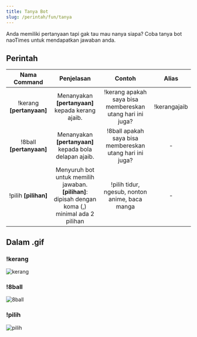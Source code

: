 ```yaml
---
title: Tanya Bot
slug: /perintah/fun/tanya
---
```


Anda memiliki pertanyaan tapi gak tau mau nanya siapa? Coba tanya bot naoTimes untuk mendapatkan jawaban anda.

## Perintah
| Nama Command | Penjelasan |  Contoh  | Alias |
|:------------:|:----------:|:--------:|:-----:|
| !kerang **[pertanyaan]** | Menanyakan **[pertanyaan]** kepada kerang ajaib. | !kerang apakah saya bisa membereskan utang hari ini juga? | !kerangajaib |
| !8ball **[pertanyaan]** | Menanyakan **[pertanyaan]** kepada bola delapan ajaib. | !8ball apakah saya bisa membereskan utang hari ini juga? | - |
| !pilih **[pilihan]** | Menyuruh bot untuk memilih jawaban.<br />**[pilihan]**: dipisah dengan koma (,)<br />minimal ada 2 pilihan | !pilih tidur, ngesub, nonton anime, baca manga | - |

## Dalam .gif

### !kerang
![kerang](https://p.ihateani.me/dweptccv.gif)

### !8ball
![8ball](https://p.ihateani.me/uhfdxzaz.gif)

### !pilih
![pilih](https://p.ihateani.me/tfeaddui.gif)
